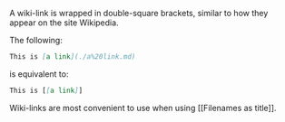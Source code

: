 A wiki-link is wrapped in double-square brackets, similar to how they appear on the site Wikipedia.

The following:

```markdown
This is [a link](./a%20link.md)
```

is equivalent to:

```markdown
This is [[a link]]
```

Wiki-links are most convenient to use when using [[Filenames as title]].